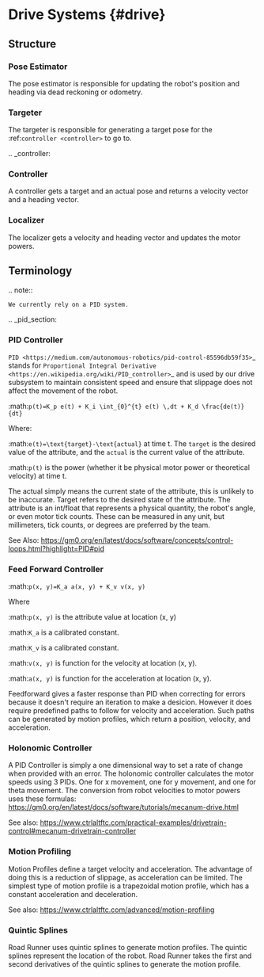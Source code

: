 Drive Systems {#drive}
====================

## Structure
### Pose Estimator

The pose estimator is responsible for updating the robot's position and heading via dead reckoning or odometry.

### Targeter

The targeter is responsible for generating a target pose for the :ref:`controller <controller>` to go to.

.. _controller:

### Controller
A controller gets a target and an actual pose and returns a velocity vector and a heading vector.

### Localizer
The localizer gets a velocity and heading vector and updates the motor powers.

## Terminology

.. note::

    We currently rely on a PID system.

.. _pid_section:

### PID Controller
`PID <https://medium.com/autonomous-robotics/pid-control-85596db59f35>`_ stands for
`Proportional Integral Derivative <https://en.wikipedia.org/wiki/PID_controller>`_
and is used by our drive subsystem to maintain consistent speed
and ensure that slippage does not affect the movement of the robot.

:math:`p(t)=K_p e(t) + K_i \int_{0}^{t} e(t) \,dt + K_d \frac{de(t)}{dt}`

Where:

:math:`e(t)=\text{target}-\text{actual}` at time t.
The `target` is the desired value of the attribute, and the `actual` is the current value of the attribute.

:math:`p(t)` is the power (whether it be physical motor power or theoretical velocity) at time t.

The actual simply means the current state of the attribute, this is unlikely to be inaccurate. Target refers to the
desired state of the attribute. The attribute is an int/float that represents a physical quantity, the robot's angle, or even motor tick counts.
These can be measured in any unit, but millimeters, tick counts, or degrees are preferred by the team.

See Also: https://gm0.org/en/latest/docs/software/concepts/control-loops.html?highlight=PID#pid

### Feed Forward Controller

:math:`p(x, y)=K_a a(x, y) + K_v v(x, y)`

Where

:math:`p(x, y)` is the attribute value at location (x, y)

:math:`K_a` is a calibrated constant.

:math:`K_v` is a calibrated constant.

:math:`v(x, y)` is function for the velocity at location (x, y).

:math:`a(x, y)` is function for the acceleration at location (x, y).

Feedforward gives a faster response than PID when correcting for errors because it doesn't require an iteration to make a desicion.
However it does require predefined paths to follow for velocity and acceleration.
Such paths can be generated by motion profiles, which return a position, velocity, and acceleration.

### Holonomic Controller

A PID Controller is simply a one dimensional way to set a rate of change when provided with an error.
The holonomic controller calculates the motor speeds using 3 PIDs.
One for x movement, one for y movement, and one for theta movement.
The conversion from robot velocities to motor powers uses these formulas: https://gm0.org/en/latest/docs/software/tutorials/mecanum-drive.html

See also: https://www.ctrlaltftc.com/practical-examples/drivetrain-control#mecanum-drivetrain-controller


### Motion Profiling

Motion Profiles define a target velocity and acceleration.
The advantage of doing this is a reduction of slippage, as acceleration can be limited.
The simplest type of motion profile is a trapezoidal motion profile, which has a constant acceleration and deceleration.

See also: https://www.ctrlaltftc.com/advanced/motion-profiling

### Quintic Splines

Road Runner uses quintic splines to generate motion profiles. The quintic splines represent the location of the robot.
Road Runner takes the first and second derivatives of the quintic splines to generate the motion profile.
